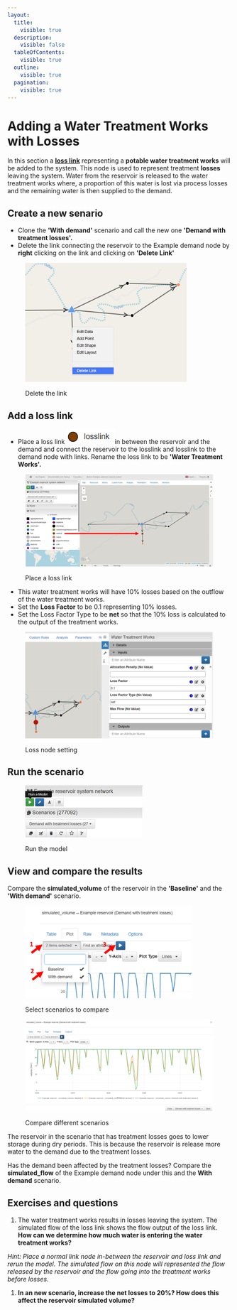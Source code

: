 ```yaml
---
layout:
  title:
    visible: true
  description:
    visible: false
  tableOfContents:
    visible: true
  outline:
    visible: true
  pagination:
    visible: true
---
```


# Adding a Water Treatment Works with Losses

In this section a [**loss link**](https://water-strategy.gitbook.io/water-strategy/modelling-fundamentals/node-types/loss-link-node) representing a **potable water treatment works** will be added to the system. This node is used to represent treatment **losses** leaving the system. Water from the reservoir is released to the water treatment works where, a proportion of this water is lost via process losses and the remaining water is then supplied to the demand.

## Create a new senario

* Clone the **'With demand'** scenario and call the new one **'Demand with treatment losses'.**
* Delete the link connecting the reservoir to the Example demand node by **right** clicking on the link and clicking on **'Delete Link'**

<figure><img src="../../../.gitbook/assets/image (226).png" alt="" width="364"><figcaption><p>Delete the link</p></figcaption></figure>

## Add a loss link

* Place a loss link <img src="../../../.gitbook/assets/image (227).png" alt="" data-size="line">in between the reservoir and the demand and connect the reservoir to the losslink and losslink to the demand node with links. Rename the loss link to be **'Water Treatment Works'.**

<figure><img src="../../../.gitbook/assets/image (228).png" alt=""><figcaption><p>Place a loss link</p></figcaption></figure>

* This water treatment works will have 10% losses based on the outflow of the water treatment works.
* Set the **Loss Factor** to be 0.1 representing 10% losses.
* Set the Loss Factor Type to be **net** so that the 10% loss is calculated to the output of the treatment works.

<figure><img src="../../../.gitbook/assets/image (231).png" alt=""><figcaption><p>Loss node setting</p></figcaption></figure>

## Run the scenario

<figure><img src="../../../.gitbook/assets/image (232).png" alt="" width="265"><figcaption><p>Run the model</p></figcaption></figure>

## View and compare the results

Compare the **simulated\_volume** of the reservoir in the **'Baseline'** and the **'With demand'** scenario.

<figure><img src="../../../.gitbook/assets/image (233).png" alt="" width="375"><figcaption><p>Select scenarios to compare</p></figcaption></figure>

<figure><img src="../../../.gitbook/assets/image (234).png" alt=""><figcaption><p>Compare different scenarios</p></figcaption></figure>

The reservoir in the scenario that has treatment losses goes to lower storage during dry periods. This is because the reservoir is release more water to the demand due to the treatment losses.

Has the demand been affected by the treatment losses? Compare the **simulated\_flow** of the Example demand node under this and the **With demand** scenario.

## Exercises and questions <a href="#exercises-and-questions" id="exercises-and-questions"></a>

1. The water treatment works results in losses leaving the system. The simulated flow of the loss link shows the flow output of the loss link. **How can we determine how much water is entering the water treatment works?**

&#x20;       _Hint: Place a normal link node in-between the reservoir and loss link and rerun the model. The simulated flow on this node will represented the flow released by the reservoir and the flow going into the treatment works before losses._

1. **In an new scenario, increase the net losses to 20%? How does this affect the reservoir simulated volume?**
